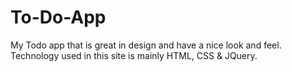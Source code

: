 # To-Do-App
My Todo app that is great in design and have a nice look and feel.
Technology used in this site is mainly HTML, CSS & JQuery.
